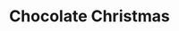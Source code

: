 --- 
title: "Chocolate Christmas"
publishdate: "2019-2-21T16:48:46+02:00"
src: "https://365manga.net/manga/chocolate-christmas"
image: "https://data.365manga.net/images/thumbnails/30479-chocolate-christmas.jpg"
description: " Chocolate Christmas is about a DJ named Choco, a girl named Ryouko, her friend Makiko, and an annoying boy named Keiki. Ever nostalgic, beautifully crafted, and sweet; it's a funny story with a few quirks here and there."
---